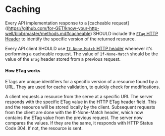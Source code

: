 # Caching
Every API implementation response to a [cacheable request]((https://github.com/for-GET/know-your-http-well/blob/master/methods.md#cacheable) SHOULD include the [`ETag` HTTP Header](https://tools.ietf.org/html/rfc7232#section-2.3) to identify the specific version of the returned resource.

Every API client SHOULD use [`If-None-Match` HTTP header](https://tools.ietf.org/html/rfc7232#section-3.2) whenever it's performing a cacheable request. The value of `If-None-Match` should be the value of the `ETag` header stored from a previous request.

#### How ETag works
ETags are unique identifiers for a specific version of a resource found by a URL. They are used for cache validation, to quickly check for modifications.

A client requests a resource from the serve at a specific URI. The server responds with the specific ETag value in the HTTP ETag header field. This and the resource will be stored locally by the client. Subsequent requests from the client are done with the If-None-Match header, which now contains the ETag value from the previous request. The server now compares the values. If they are the same, it responds with HTTP Status Code 304. If not, the resource is sent.
